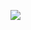 ![](https://i.postimg.cc/KY6B8hpv/64fe5f6513885cb5a38058391d8e42f021da3d8e03acf425899106f3c86e31dd.png)